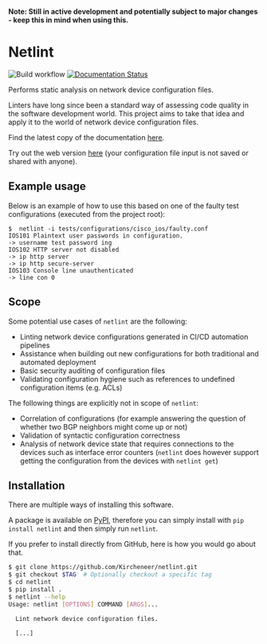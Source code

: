 **Note: Still in active development and potentially subject to major changes - keep this in mind when using this.**

# Netlint

![Build workflow](https://github.com/Kircheneer/netlint/actions/workflows/main.yml/badge.svg)
[![Documentation Status](https://readthedocs.org/projects/netlint/badge/?version=latest)](https://netlint.readthedocs.io/en/latest/?badge=latest)

Performs static analysis on network device configuration files.

Linters have long since been a standard way of assessing code quality
in the software development world. This project aims to take that idea
and apply it to the world of network device configuration files.

Find the latest copy of the documentation [here](https://netlint.readthedocs.io).

Try out the web version [here](https://netlint.herokuapp.com) (your
configuration file input is not saved or shared with anyone).

## Example usage

Below is an example of how to use this based on one of the faulty test
configurations (executed from the project root):

```
$  netlint -i tests/configurations/cisco_ios/faulty.conf
IOS101 Plaintext user passwords in configuration.
-> username test password ing
IOS102 HTTP server not disabled
-> ip http server
-> ip http secure-server
IOS103 Console line unauthenticated
-> line con 0

```

## Scope

Some potential use cases of `netlint` are the following:

- Linting network device configurations generated in
  CI/CD automation pipelines
- Assistance when building out new configurations for
  both traditional and automated deployment
- Basic security auditing of configuration files
- Validating configuration hygiene such as references to
undefined configuration items (e.g. ACLs)

The following things are explicitly not in scope of `netlint`:

- Correlation of configurations (for example answering the question of
whether two BGP neighbors might come up or not)
- Validation of syntactic configuration correctness
- Analysis of network device state that requires connections to the
devices such as interface error counters (`netlint` does however
support getting the configuration from the devices with `netlint get`)

## Installation

There are multiple ways of installing this software.

A package is available on [PyPI](https://pypi.org/project/netlint/),
therefore you can simply install with `pip install netlint` and
then simply run `netlint`.

If you prefer to install directly from
GitHub, here is how you would go about that.

```bash
$ git clone https://github.com/Kircheneer/netlint.git
$ git checkout $TAG  # Optionally checkout a specific tag
$ cd netlint
$ pip install .
$ netlint --help
Usage: netlint [OPTIONS] COMMAND [ARGS]...

  Lint network device configuration files.

  [...]
```
